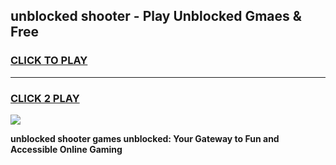 
## unblocked shooter - Play Unblocked Gmaes & Free
<h3>
<a href="https://news.freeplayer.one?title=unblocked_shooter&ref=23F">CLICK TO PLAY</a></h3>
<hr>

<h3>
<a href="https://news.freeplayer.one?title=unblocked_shooter&ref=23F">CLICK 2 PLAY</a>
  
</h3>

<a href="https://news.freeplayer.one?title=unblocked_shooter&ref=23F/"><img src="https://clearcache.store/games.png"></a>


**unblocked shooter games unblocked: Your Gateway to Fun and Accessible Online Gaming**
